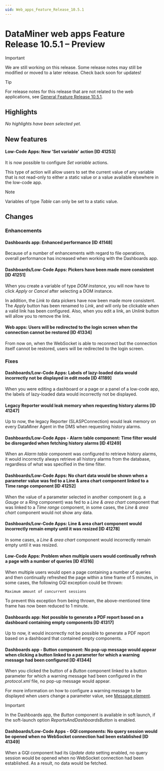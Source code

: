 ```yaml
---
uid: Web_apps_Feature_Release_10.5.1
---
```


# DataMiner web apps Feature Release 10.5.1 – Preview

> [!IMPORTANT]
> We are still working on this release. Some release notes may still be modified or moved to a later release. Check back soon for updates!

> [!TIP]
> For release notes for this release that are not related to the web applications, see [General Feature Release 10.5.1](xref:General_Feature_Release_10.5.1).

## Highlights

*No highlights have been selected yet.*

## New features

#### Low-Code Apps: New 'Set variable' action [ID 41253]

<!-- MR 10.4.0 [CU10] / 10.5.0 [CU0] - FR 10.5.1 -->

It is now possible to configure *Set variable* actions.

This type of action will allow users to set the current value of any variable that is not read-only to either a static value or a value available elsewhere in the low-code app.

> [!NOTE]
> Variables of type *Table* can only be set to a static value.

## Changes

### Enhancements

#### Dashboards app: Enhanced performance [ID 41148]

<!-- MR 10.4.0 [CU10] / 10.5.0 [CU0] - FR 10.5.1 -->

Because of a number of enhancements with regard to file operations, overall performance has increased when working with the Dashboards app.

#### Dashboards/Low-Code Apps: Pickers have been made more consistent [ID 41251]

<!-- MR 10.4.0 [CU10] / 10.5.0 [CU0] - FR 10.5.1 -->

When you create a variable of type *DOM instance*, you will now have to click *Apply* or *Cancel* after selecting a DOM instance.

In addition, the *Link to* data pickers have now been made more consistent. The *Apply* button has been renamed to *Link*, and will only be clickable when a valid link has been configured. Also, when you edit a link, an *Unlink* button will allow you to remove the link.

#### Web apps: Users will be redirected to the login screen when the connection cannot be restored [ID 41334]

<!-- MR 10.4.0 [CU10] / 10.5.0 [CU0] - FR 10.5.1 -->

From now on, when the WebSocket is able to reconnect but the connection itself cannot be restored, users will be redirected to the login screen.

### Fixes

#### Dashboards/Low-Code Apps: Labels of lazy-loaded data would incorrectly not be displayed in edit mode [ID 41189]

<!-- MR 10.4.0 [CU10] / 10.5.0 [CU0] - FR 10.5.1 -->

When you were editing a dashboard or a page or a panel of a low-code app, the labels of lazy-loaded data would incorrectly not be displayed.

#### Legacy Reporter would leak memory when requesting history alarms [ID 41247]

<!-- MR 10.4.0 [CU10] / 10.5.0 [CU0] - FR 10.5.1 -->

Up to now, the legacy Reporter (SLASPConnection) would leak memory on every DataMiner Agent in the DMS when requesting history alarms.

#### Dashboards/Low-Code Apps - Alarm table component: Time filter would be disregarded when fetching history alarms [ID 41249]

<!-- MR 10.4.0 [CU10] / 10.5.0 [CU0] - FR 10.5.1 -->

When an *Alarm table* component was configured to retrieve history alarms, it would incorrectly always retrieve all history alarms from the database, regardless of what was specified in the time filter.

#### Dashboards/Low-Code Apps: No chart data would be shown when a parameter value was fed to a Line & area chart component linked to a Time range component [ID 41252]

<!-- MR 10.4.0 [CU10] / 10.5.0 [CU0] - FR 10.5.1 -->

When the value of a parameter selected in another component (e.g. a *Gauge* or a *Ring* component) was fed to a *Line & area chart* component that was linked to a *Time range* component, in some cases, the *Line & area chart* component would not show any data.

#### Dashboards/Low-Code Apps: Line & area chart component would incorrectly remain empty until it was resized [ID 41278]

<!-- MR 10.4.0 [CU10] / 10.5.0 [CU0] - FR 10.5.1 -->

In some cases, a *Line & area chart* component would incorrectly remain empty until it was resized.

#### Low-Code Apps: Problem when multiple users would continually refresh a page with a number of queries [ID 41316]

<!-- MR 10.4.0 [CU10] / 10.5.0 [CU0] - FR 10.5.1 -->

When multiple users would open a page containing a number of queries and then continually refreshed the page within a time frame of 5 minutes, in some cases, the following GQI exception could be thrown:

`Maximum amount of concurrent sessions`

To prevent this exception from being thrown, the above-mentioned time frame has now been reduced to 1 minute.

#### Dashboards app: Not possible to generate a PDF report based on a dashboard containing empty components [ID 41317]

<!-- MR 10.4.0 [CU10] / 10.5.0 [CU0] - FR 10.5.1 -->

Up to now, it would incorrectly not be possible to generate a PDF report based on a dashboard that contained empty components.

#### Dashboards app - Button component: No pop-up message would appear when clicking a button linked to a parameter for which a warning message had been configured [ID 41344]

<!-- MR 10.4.0 [CU10] - FR 10.5.1 -->

When you clicked the button of a *Button* component linked to a button parameter for which a warning message had been configured in the *protocol.xml* file, no pop-up message would appear.

For more information on how to configure a warning message to be displayed when users change a parameter value, see [Message element](xref:Protocol.Params.Param.Message).

> [!IMPORTANT]
> In the Dashboards app, the *Button* component is available in soft launch, if the soft-launch option *ReportsAndDashboardsButton* is enabled.

#### Dashboards/Low-Code Apps - GQI components: No query session would be opened when no WebSocket connection had been established [ID 41349]

<!-- MR 10.4.0 [CU10] / 10.5.0 [CU0] - FR 10.5.1 -->

When a GQI component had its *Update data* setting enabled, no query session would be opened when no WebSocket connection had been established. As a result, no data would be fetched.
